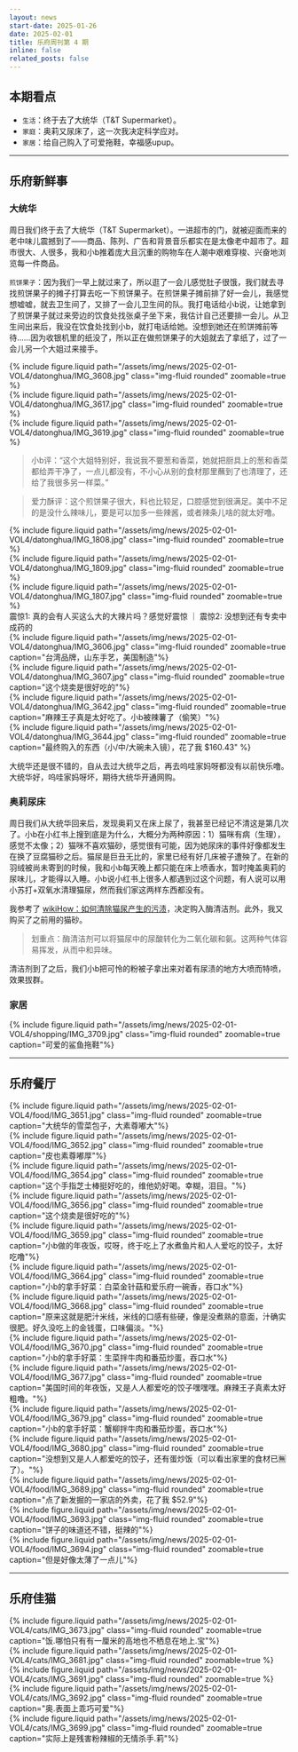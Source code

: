 ```yaml
---
layout: news
start-date: 2025-01-26
date: 2025-02-01
title: 乐府周刊第 4 期
inline: false
related_posts: false
---
```


## 本期看点

- `生活`：终于去了大统华（T&T Supermarket）。
- `家庭`：奥莉又尿床了，这一次我决定科学应对。
- `家居`：给自己购入了可爱拖鞋，幸福感upup。

<hr class="dotted">

## 乐府新鲜事
### 大统华

周日我们终于去了大统华（T&T Supermarket）。一进超市的门，就被迎面而来的老中味儿震撼到了——商品、陈列、广告和背景音乐都实在是太像老中超市了。超市很大、人很多，我和小b推着庞大且沉重的购物车在人潮中艰难穿梭、兴奋地浏览每一件商品。

`煎饼果子`：因为我们一早上就过来了，所以逛了一会儿感觉肚子很饿，我们就去寻找煎饼果子的摊子打算去吃一下煎饼果子。在煎饼果子摊前排了好一会儿，我感觉想嘘嘘，就去卫生间了，又排了一会儿卫生间的队。我打电话给小b说，让她拿到了煎饼果子就过来旁边的饮食处找张桌子坐下来，我估计自己还要排一会儿。从卫生间出来后，我没在饮食处找到小b，就打电话给她。没想到她还在煎饼摊前等待……因为收银机里的纸没了，所以正在做煎饼果子的大姐就去了拿纸了，过了一会儿另一个大姐过来接手。

<div class="row justify-content-sm-center">
  <div class="col-sm-3 mt-3 mt-md-0">
    {% include figure.liquid path="/assets/img/news/2025-02-01-VOL4/datonghua/IMG_3608.jpg" class="img-fluid rounded" zoomable=true %}
  </div>
  <div class="col-sm-3 mt-3 mt-md-0">
    {% include figure.liquid path="/assets/img/news/2025-02-01-VOL4/datonghua/IMG_3617.jpg" class="img-fluid rounded" zoomable=true %}
  </div>
  <div class="col-sm-5 mt-3 mt-md-0">
    {% include figure.liquid path="/assets/img/news/2025-02-01-VOL4/datonghua/IMG_3619.jpg" class="img-fluid rounded" zoomable=true %}
  </div>
</div>

> 小b评：“这个大姐特别好，我说我不要葱和香菜，她就把厨具上的葱和香菜都给弄干净了，一点儿都没有，不小心从别的食材那里蘸到了也清理了，还给了我很多另一样菜。”

> 爱力酥评：这个煎饼果子很大，料也比较足，口腔感觉到很满足。美中不足的是没什么辣味儿，要是可以加多一些辣酱，或者辣条儿啥的就太好噜。

<div class="row justify-content-sm-center">
  <div class="col-sm-4 mt-3 mt-md-0">
    {% include figure.liquid path="/assets/img/news/2025-02-01-VOL4/datonghua/IMG_1808.jpg" class="img-fluid rounded" zoomable=true %}
  </div>
  <div class="col-sm-4 mt-3 mt-md-0">
    {% include figure.liquid path="/assets/img/news/2025-02-01-VOL4/datonghua/IMG_1809.jpg" class="img-fluid rounded" zoomable=true %}
  </div>
  <div class="col-sm-4 mt-3 mt-md-0">
    {% include figure.liquid path="/assets/img/news/2025-02-01-VOL4/datonghua/IMG_1807.jpg" class="img-fluid rounded" zoomable=true %}
  </div>
</div>
<div class="caption">
震惊1: 真的会有人买这么大的大辣片吗？感觉好震惊 ｜ 震惊2: 没想到还有专卖中成药的
</div>

<div class="row justify-content-sm-center">
  <div class="col-sm-4 mt-3 mt-md-0">
    {% include figure.liquid path="/assets/img/news/2025-02-01-VOL4/datonghua/IMG_3606.jpg" class="img-fluid rounded" zoomable=true caption="台湾品牌，山东手艺，美国制造"%}
  </div>
  <div class="col-sm-4 mt-3 mt-md-0">
    {% include figure.liquid path="/assets/img/news/2025-02-01-VOL4/datonghua/IMG_3607.jpg" class="img-fluid rounded" zoomable=true caption="这个烧卖是很好吃的"%}
  </div>
  <div class="col-sm-4 mt-3 mt-md-0">
    {% include figure.liquid path="/assets/img/news/2025-02-01-VOL4/datonghua/IMG_3642.jpg" class="img-fluid rounded" zoomable=true caption="麻辣王子真是太好吃了。小b被辣薯了（偷笑）"%}
  </div>
</div>

<div class="row justify-content-sm-center">
  <div class="col-sm-12 mt-3 mt-md-0">
    {% include figure.liquid path="/assets/img/news/2025-02-01-VOL4/datonghua/IMG_3644.jpg" class="img-fluid rounded" zoomable=true caption="最终购入的东西（小/中/大碗未入镜），花了我 $160.43" %}
  </div>
</div>

大统华还是很不错的，自从去过大统华之后，再去呜哇家妈呀都没有以前快乐噜。大统华好，呜哇家妈呀坏，期待大统华开通网购。

### 奥莉尿床
周日我们从大统华回来后，发现奥莉又在床上尿了，我甚至已经记不清这是第几次了。小b在小红书上搜到底是为什么，大概分为两种原因：1）猫咪有病（生理），感觉不太像；2）猫咪不喜欢猫砂，感觉很有可能，因为她尿床的事件好像都发生在换了豆腐猫砂之后。猫尿是巨丑无比的，家里已经有好几床被子遭殃了。在新的羽绒被尚未寄到的时候，我和小b每天晚上都只能在床上喷香水，暂时掩盖奥莉的尿味儿，才能得以入睡。小b说小红书上很多人都遇到过这个问题，有人说可以用小苏打+双氧水清理猫尿，然而我们家这两样东西都没有。

我参考了 [wikiHow：如何清除猫尿产生的污渍](https://zh.wikihow.com/%E6%B8%85%E9%99%A4%E7%8C%AB%E5%B0%BF%E4%BA%A7%E7%94%9F%E7%9A%84%E6%B1%A1%E6%B8%8D)，决定购入酶清洁剂。此外，我又购买了之前用的猫砂。

> 划重点：酶清洁剂可以将猫尿中的尿酸转化为二氧化碳和氨。这两种气体容易挥发，从而中和异味。

清洁剂到了之后，我们小b把可怜的粉被子拿出来对着有尿渍的地方大喷而特喷，效果拔群。


### 家居

<div class="row justify-content-sm-center">
  <div class="col-sm-4 mt-3 mt-md-0">
    {% include figure.liquid path="/assets/img/news/2025-02-01-VOL4/shopping/IMG_3709.jpg" class="img-fluid rounded" zoomable=true caption="可爱的鲨鱼拖鞋"%}
  </div>
</div>


<hr class="dotted">

## 乐府餐厅

<div class="row justify-content-sm-center">
  <div class="col-sm-4 mt-3 mt-md-0">
    {% include figure.liquid path="/assets/img/news/2025-02-01-VOL4/food/IMG_3651.jpg" class="img-fluid rounded" zoomable=true caption="大统华的雪菜包子，大素尊嘟大"%}
  </div>
  <div class="col-sm-3 mt-3 mt-md-0">
    {% include figure.liquid path="/assets/img/news/2025-02-01-VOL4/food/IMG_3652.jpg" class="img-fluid rounded" zoomable=true caption="皮也素尊嘟厚"%}
  </div>
  <div class="col-sm-5 mt-3 mt-md-0">
    {% include figure.liquid path="/assets/img/news/2025-02-01-VOL4/food/IMG_3654.jpg" class="img-fluid rounded" zoomable=true caption="这个手指芝士棒挺好吃的，维他奶好喝。幸糊，泪目。"%}
  </div>
</div>

<div class="row justify-content-sm-center">
  <div class="col-sm-6 mt-3 mt-md-0">
    {% include figure.liquid path="/assets/img/news/2025-02-01-VOL4/food/IMG_3656.jpg" class="img-fluid rounded" zoomable=true caption="这个烧卖是很好吃的"%}
  </div>
  <div class="col-sm-6 mt-3 mt-md-0">
    {% include figure.liquid path="/assets/img/news/2025-02-01-VOL4/food/IMG_3659.jpg" class="img-fluid rounded" zoomable=true caption="小b做的年夜饭，哎呀，终于吃上了水煮鱼片和人人爱吃的饺子，太好吃噜"%}
  </div>
</div>

<div class="row justify-content-sm-center">
  <div class="col-sm-6 mt-3 mt-md-0">
    {% include figure.liquid path="/assets/img/news/2025-02-01-VOL4/food/IMG_3664.jpg" class="img-fluid rounded" zoomable=true caption="小b的拿手好菜：白菜金针菇和爱乐府一碗香，吞口水"%}
  </div>
  <div class="col-sm-6 mt-3 mt-md-0">
    {% include figure.liquid path="/assets/img/news/2025-02-01-VOL4/food/IMG_3668.jpg" class="img-fluid rounded" zoomable=true caption="原来这就是肥汁米线，米线的口感有些硬，像是没煮熟的意面，汁确实很肥。好久没吃上的金钱蛋，口味偏淡。"%}
  </div>
</div>

<div class="row justify-content-sm-center">
  <div class="col-sm-6 mt-3 mt-md-0">
    {% include figure.liquid path="/assets/img/news/2025-02-01-VOL4/food/IMG_3670.jpg" class="img-fluid rounded" zoomable=true caption="小b的拿手好菜：生菜拌牛肉和番茄炒蛋，吞口水"%}
  </div>
  <div class="col-sm-6 mt-3 mt-md-0">
    {% include figure.liquid path="/assets/img/news/2025-02-01-VOL4/food/IMG_3677.jpg" class="img-fluid rounded" zoomable=true caption="美国时间的年夜饭，又是人人都爱吃的饺子嘿嘿嘿。麻辣王子真素太好粗噜。"%}
  </div>
</div>

<div class="row justify-content-sm-center">
  <div class="col-sm-6 mt-3 mt-md-0">
    {% include figure.liquid path="/assets/img/news/2025-02-01-VOL4/food/IMG_3679.jpg" class="img-fluid rounded" zoomable=true caption="小b的拿手好菜：蟹柳拌牛肉和番茄炒蛋，吞口水"%}
  </div>
  <div class="col-sm-6 mt-3 mt-md-0">
    {% include figure.liquid path="/assets/img/news/2025-02-01-VOL4/food/IMG_3680.jpg" class="img-fluid rounded" zoomable=true caption="没想到又是人人都爱吃的饺子，还有蛋炒饭（可以看出家里的食材已🈚️了）。"%}
  </div>
</div>

<div class="row justify-content-sm-center">
  <div class="col-sm-4 mt-3 mt-md-0">
    {% include figure.liquid path="/assets/img/news/2025-02-01-VOL4/food/IMG_3689.jpg" class="img-fluid rounded" zoomable=true caption="点了新发掘的一家店的外卖，花了我 $52.9"%}
  </div>
  <div class="col-sm-4 mt-3 mt-md-0">
    {% include figure.liquid path="/assets/img/news/2025-02-01-VOL4/food/IMG_3693.jpg" class="img-fluid rounded" zoomable=true caption="饼子的味道还不错，挺辣的"%}
  </div>
  <div class="col-sm-4 mt-3 mt-md-0">
    {% include figure.liquid path="/assets/img/news/2025-02-01-VOL4/food/IMG_3694.jpg" class="img-fluid rounded" zoomable=true caption="但是好像太薄了一点儿"%}
  </div>
</div>

<hr class="dotted">

## 乐府佳猫

<div class="row justify-content-sm-center">
  <div class="col-sm-4 mt-3 mt-md-0">
    {% include figure.liquid path="/assets/img/news/2025-02-01-VOL4/cats/IMG_3673.jpg" class="img-fluid rounded" zoomable=true caption="饭.哪怕只有有一厘米的高地也不栖息在地上.宝"%}
  </div>
  <div class="col-sm-4 mt-3 mt-md-0">
    {% include figure.liquid path="/assets/img/news/2025-02-01-VOL4/cats/IMG_3681.jpg" class="img-fluid rounded" zoomable=true %}
  </div>
  <div class="col-sm-4 mt-3 mt-md-0">
    {% include figure.liquid path="/assets/img/news/2025-02-01-VOL4/cats/IMG_3691.jpg" class="img-fluid rounded" zoomable=true %}
  </div>
</div>

<div class="row justify-content-sm-center">
  <div class="col-sm-6 mt-3 mt-md-0">
    {% include figure.liquid path="/assets/img/news/2025-02-01-VOL4/cats/IMG_3692.jpg" class="img-fluid rounded" zoomable=true caption="奥.表面上乖巧可爱"%}
  </div>
  <div class="col-sm-6 mt-3 mt-md-0">
    {% include figure.liquid path="/assets/img/news/2025-02-01-VOL4/cats/IMG_3699.jpg" class="img-fluid rounded" zoomable=true caption="实际上是残害粉辣椒的无情杀手.莉"%}
  </div>
</div>